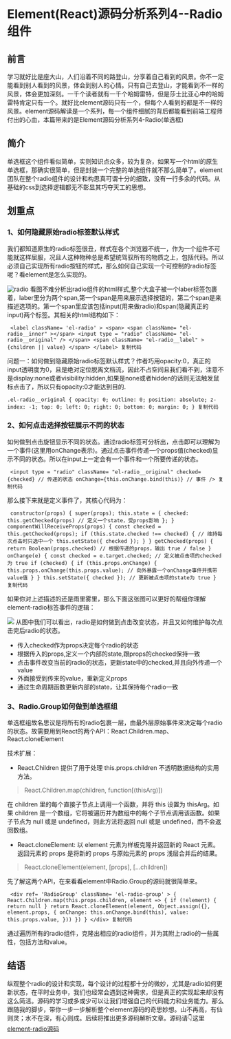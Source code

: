 # Element(React)源码分析系列4--Radio组件 #

## 前言 ##

学习就好比是座大山，人们沿着不同的路登山，分享着自己看到的风景。你不一定能看到别人看到的风景，体会到别人的心情。只有自己去登山，才能看到不一样的风景，体会更加深刻。一千个读者就有一千个哈姆雷特，但是莎士比亚心中的哈姆雷特肯定只有一个。就好比element源码只有一个，但每个人看到的都是不一样的风景。element源码解读是一个系列，每一个组件细腻的背后都能看到前端工程师付出的心血，本篇带来的是Element源码分析系列4-Radio(单选框)

## 简介 ##

单选框这个组件看似简单，实则知识点众多，较为复杂，如果写一个html的原生单选框，那确实很简单，但是封装一个完整的单选组件就不那么简单了。element团队在整个radio组件的设计和构思真可谓十分的细致，没有一行多余的代码。从基础的css到选择逻辑都无不彰显其巧夺天工的思想。

## 划重点 ##

### 1、如何隐藏原始radio标签默认样式 ###

我们都知道原生的radio标签很丑，样式在各个浏览器不统一，作为一个组件不可能就这样屈服，况且人这种物种总是希望统驾驭所有的物质之上，包括代码。所以必须自己实现所有radio按钮的样式，那么如何自己实现一个可控制的radio标签呢？看element是怎么实现的。

![radio](https://user-gold-cdn.xitu.io/2019/6/6/16b2b50567e6a8a3?imageView2/0/w/1280/h/960/ignore-error/1) 看图不难分析出radio组件的html样式,整个大盒子被一个laber标签包裹着，laber里分为两个span,第一个span是用来展示选择按钮的，第二个span是来描述选项的。第一个span里应该包括input(用来做radio)和span(隐藏真正的input)两个标签。其相关的html结构如下：

` <label className= 'el-radio' > <span> <span className= "el-radio__inner" ></span> <input type = "radio" className= "el-radio__original" /> </span> <span className= "el-radio__label" > {children || value} </span> </label> 复制代码`

问题一：如何做到隐藏原始radio标签默认样式？作者巧用opacity:0，真正的input透明度为0，且是绝对定位脱离文档流，因此不占空间且我们看不到，注意不是display:none或者visibility:hidden,如果是none或者hidden的话则无法触发鼠标点击了，所以只有opacity:0才能达到目的.

`.el-radio__original { opacity: 0; outline: 0; position: absolute; z-index: -1; top: 0; left: 0; right: 0; bottom: 0; margin: 0; } 复制代码`

### 2、如何点击选择按钮展示不同的状态 ###

如何做到点击旋钮显示不同的状态。通过radio标签可分析出，点击即可以理解为一个事件(这里用onChange表示)。通过点击事件传递一个props值(checked)显示不同的状态。所以在input上一定会有一个事件和一个所要传递的状态。

` <input type = "radio" className= "el-radio__original" checked={checked} // 传递的状态 onChange={this.onChange.bind(this)} // 事件 /> 复制代码`

那么接下来就是定义事件了，其核心代码为：

` constructor(props) { super(props); this.state = { checked: this.getChecked(props) // 定义一个state，受props影响 }; } componentWillReceiveProps(props) { const checked = this.getChecked(props); if (this.state.checked !== checked) { // 维持每次点击时只选中一个 this.setState({ checked }); } } getChecked(props) { return Boolean(props.checked) // 根据传递的props，输出 true / false } onChange(e) { const checked = e.target.checked; // 定义被点击项的checked为 true if (checked) { if (this.props.onChange) { this.props.onChange(this.props.value); // 向外暴露一个onChange事件并携带value值 } } this.setState({ checked }); // 更新被点击项的state为 true } 复制代码`

如果你对上述描述的还是雨里雾里，那么下面这张图可以更好的帮组你理解element-radio标签事件的逻辑：

![](https://user-gold-cdn.xitu.io/2019/6/6/16b2b7684a36dcb5?imageView2/0/w/1280/h/960/ignore-error/1) 从图中我们可以看出，radio是如何做到点击改变状态，并且又如何维护每次点击完后radio的状态。

* 传入checked作为props决定每个radio的状态
* 根据传入的props,定义一个内部的state,跟props的checked保持一致
* 点击事件改变当前的radio的状态，更新state中的checked,并且向外传递一个value
* 外面接受到传来的value，重新定义props
* 通过生命周期函数更新内部的state，让其保持每个radio一致

### 3、Radio.Group如何做到单选框组 ###

单选框组故名思议是将所有的radio包裹一层，由最外层原始事件来决定每个radio的状态。故需要用到React的两个API：React.Children.map、React.cloneElement

技术扩展：

* React.Children 提供了用于处理 this.props.children 不透明数据结构的实用方法。

> 
> 
> 
> React.Children.map(children, function[(thisArg)])
> 
> 

在 children 里的每个直接子节点上调用一个函数，并将 this 设置为 thisArg。如果 children 是一个数组，它将被遍历并为数组中的每个子节点调用该函数。如果子节点为 null 或是 undefined，则此方法将返回 null 或是 undefined，而不会返回数组。

* React.cloneElement: 以 element 元素为样板克隆并返回新的 React 元素。返回元素的 props 是将新的 props 与原始元素的 props 浅层合并后的结果。

> 
> 
> 
> React.cloneElement(element, [props], [...children])
> 
> 

先了解这两个API，在来看看element中Radio.Group的源码就很简单来。

` <div ref= 'RadioGroup' className= 'el-radio-group' > { React.Children.map(this.props.children, element => { if (!element) { return null } return React.cloneElement(element, Object.assign({}, element.props, { onChange: this.onChange.bind(this), value: this.props.value, })) }) } </div> 复制代码`

通过遍历所有的radio组件，克隆出相应的radio组件，并为其附上radio的一些属性，包括方法和value。

## 结语 ##

纵观整个radio的设计和实现，每个设计的过程都十分的微妙，尤其是radio如何更新状态，在平时业务中，我们也经常会遇到这种需求，但是真正的实现起来却没有这么简洁。源码的学习或多或少可以让我们增强自己的代码能力和业务能力。那么跟随我的脚步，带你一步一步解析整个element源码的奇思妙想。山不再高，有仙则灵；水不在深，有心则成。后续将推出更多源码解析文章。源码请👇这里 [element-radio源码]( https://link.juejin.im?target=https%3A%2F%2Fgithub.com%2FWsmDyj%2Fr-react%2Ftree%2Fmaster%2Felement-react%2Fsrc%2Fcomponents%2Fradio )
